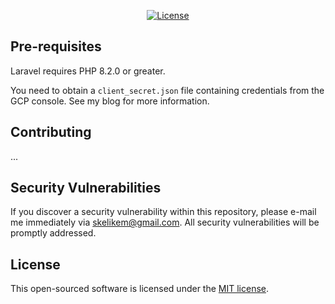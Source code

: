 
<p align="center">
<a href="https://packagist.org/packages/laravel/framework"><img src="https://img.shields.io/packagist/l/laravel/framework" alt="License"></a>
</p>

## Pre-requisites

Laravel requires PHP 8.2.0 or greater.

You need to obtain a `client_secret.json`  file containing credentials from the GCP console. See my blog for more information.

## Contributing

...

## Security Vulnerabilities

If you discover a security vulnerability within this repository, please e-mail me immediately via [skelikem@gmail.com](mailto:skelikem@gmail.com). All security vulnerabilities will be promptly addressed.

## License

This open-sourced software is licensed under the [MIT license](https://opensource.org/licenses/MIT).
